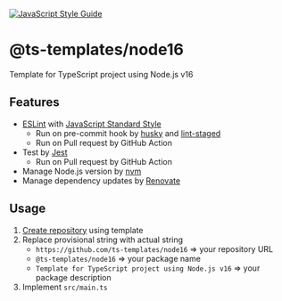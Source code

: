 [![JavaScript Style Guide](https://img.shields.io/badge/code_style-standard-brightgreen.svg)](https://standardjs.com)

# @ts-templates/node16

Template for TypeScript project using Node.js v16

## Features

- [ESLint](https://eslint.org/) with [JavaScript Standard Style](https://standardjs.com/)
  - Run on pre-commit hook by [husky](https://typicode.github.io/husky/) and [lint-staged](https://github.com/okonet/lint-staged)
  - Run on Pull request by GitHub Action
- Test by [Jest](https://jestjs.io/)
  - Run on Pull request by GitHub Action
- Manage Node.js version by [nvm](https://github.com/nvm-sh/nvm)
- Manage dependency updates by [Renovate](https://renovatebot.com/)

## Usage

1. [Create repository](https://github.com/ts-templates/node16/generate) using template
2. Replace provisional string with actual string
    - `https://github.com/ts-templates/node16` => your repository URL
    - `@ts-templates/node16` => your package name
    - `Template for TypeScript project using Node.js v16` => your package description
3. Implement `src/main.ts`
